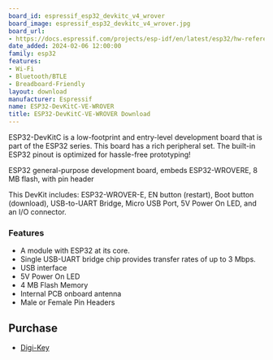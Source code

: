 ```yaml
---
board_id: espressif_esp32_devkitc_v4_wrover
board_image: espressif_esp32_devkitc_v4_wrover.jpg
board_url:
- https://docs.espressif.com/projects/esp-idf/en/latest/esp32/hw-reference/esp32/get-started-devkitc.html
date_added: 2024-02-06 12:00:00
family: esp32
features:
- Wi-Fi
- Bluetooth/BTLE
- Breadboard-Friendly
layout: download
manufacturer: Espressif
name: ESP32-DevKitC-VE-WROVER
title: ESP32-DevKitC-VE-WROVER Download
---
```


ESP32-DevKitC is a low-footprint and entry-level development board that is part of the ESP32 series. This board has a rich peripheral set. The built-in ESP32 pinout is optimized for hassle-free prototyping!

ESP32 general-purpose development board, embeds ESP32-WROVERE, 8 MB flash, with pin header

This DevKit includes: ESP32-WROVER-E, EN button (restart), Boot button (download), USB-to-UART Bridge, Micro USB Port, 5V Power On LED, and an I/O connector.

### Features

- A module with ESP32 at its core.
- Single USB-UART bridge chip provides transfer rates of up to 3 Mbps.
- USB interface
- 5V Power On LED
- 4 MB Flash Memory
- Internal PCB onboard antenna
- Male or Female Pin Headers

## Purchase

* [Digi-Key](https://www.digikey.ca/en/products/detail/espressif-systems/ESP32-DEVKITC-VE/12091812)
